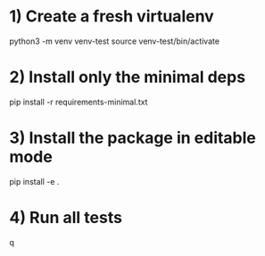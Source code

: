 
# 1) Create a fresh virtualenv
python3 -m venv venv-test
source venv-test/bin/activate

# 2) Install only the minimal deps
pip install -r requirements-minimal.txt

# 3) Install the package in editable mode
pip install -e .

# 4) Run all tests
q
